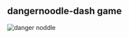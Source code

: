 ## dangernoodle-dash game

![danger noddle](https://i.pinimg.com/originals/9c/f7/80/9cf780a8d02f1e275016030b370d285a.jpg)
